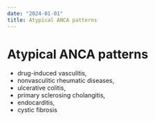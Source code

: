 ```yaml
---
date: "2024-01-01"
title: Atypical ANCA patterns
---
```


# Atypical ANCA patterns

* drug-induced vasculitis, 
* nonvasculitic rheumatic diseases, 
* ulcerative colitis, 
* primary sclerosing cholangitis, 
* endocarditis, 
* cystic fibrosis
